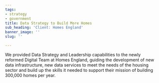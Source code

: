```yaml
---
tags:
- strategy
- government
title: Data Strategy to Build More Homes
sub_heading: 'Client: Homes England'
banner_image: ''
slug: ''

---
```

We provided Data Strategy and Leadership capabilities to the newly reformed Digital Team at Homes England, guiding the development of new data infrastructure, new data services to meet the needs of the housing sector and build up the skills it needed to support their mission of building 300,000 homes per year.